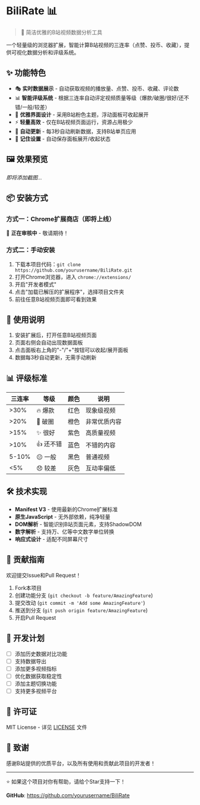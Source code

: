 # BiliRate 📊

> 🎯 简洁优雅的B站视频数据分析工具

一个轻量级的浏览器扩展，智能计算B站视频的三连率（点赞、投币、收藏），提供可视化数据分析和评级系统。

## ✨ 功能特色

- 🎭 **实时数据展示** - 自动获取视频的播放量、点赞、投币、收藏、评论数
- 📊 **智能评级系统** - 根据三连率自动评定视频质量等级（爆款/破圈/很好/还不错/一般/较差）
- 🎨 **优雅界面设计** - 采用B站粉色主题，浮动面板可收起展开
- ⚡ **轻量高效** - 仅在B站视频页面运行，资源占用极少
- 🔄 **自动更新** - 每3秒自动刷新数据，支持B站单页应用
- 💾 **记住设置** - 自动保存面板展开/收起状态

## 🖼️ 效果预览

_即将添加截图..._

## 📦 安装方式

### 方式一：Chrome扩展商店（即将上线）
🚧 **正在审核中** - 敬请期待！

### 方式二：手动安装
1. 下载本项目代码：`git clone https://github.com/yourusername/BiliRate.git`
2. 打开Chrome浏览器，进入 `chrome://extensions/`
3. 开启"开发者模式"
4. 点击"加载已解压的扩展程序"，选择项目文件夹
5. 前往任意B站视频页面即可看到效果

## 🎯 使用说明

1. 安装扩展后，打开任意B站视频页面
2. 页面右侧会自动出现数据面板
3. 点击面板右上角的"-"/"+"按钮可以收起/展开面板
4. 数据每3秒自动更新，无需手动刷新

## 📊 评级标准

| 三连率 | 等级 | 颜色 | 说明 |
|--------|------|------|------|
| >30% | 🔥 爆款 | 红色 | 现象级视频 |
| >20% | 🚀 破圈 | 橙色 | 非常优质内容 |
| >15% | ✨ 很好 | 紫色 | 高质量视频 |
| >10% | 👍 还不错 | 蓝色 | 不错的内容 |
| 5-10% | 😐 一般 | 黑色 | 普通视频 |
| <5% | 😞 较差 | 灰色 | 互动率偏低 |

## 🛠️ 技术实现

- **Manifest V3** - 使用最新的Chrome扩展标准
- **原生JavaScript** - 无外部依赖，纯净轻量
- **DOM解析** - 智能识别B站页面元素，支持ShadowDOM
- **数字解析** - 支持万、亿等中文数字单位转换
- **响应式设计** - 适配不同屏幕尺寸

## 🤝 贡献指南

欢迎提交Issue和Pull Request！

1. Fork本项目
2. 创建功能分支 (`git checkout -b feature/AmazingFeature`)
3. 提交改动 (`git commit -m 'Add some AmazingFeature'`)
4. 推送到分支 (`git push origin feature/AmazingFeature`)
5. 开启Pull Request

## 📝 开发计划

- [ ] 添加历史数据对比功能
- [ ] 支持数据导出
- [ ] 添加更多视频指标
- [ ] 优化数据获取稳定性
- [ ] 添加主题切换功能
- [ ] 支持更多视频平台

## 📄 许可证

MIT License - 详见 [LICENSE](LICENSE) 文件

## 🙏 致谢

感谢B站提供的优质平台，以及所有使用和贡献此项目的开发者！

---

⭐ 如果这个项目对你有帮助，请给个Star支持一下！

**GitHub**: https://github.com/yourusername/BiliRate
